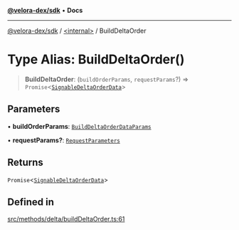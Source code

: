 [**@velora-dex/sdk**](../../README.md) • **Docs**

***

[@velora-dex/sdk](../../globals.md) / [\<internal\>](../README.md) / BuildDeltaOrder

# Type Alias: BuildDeltaOrder()

> **BuildDeltaOrder**: (`buildOrderParams`, `requestParams`?) => `Promise`\<[`SignableDeltaOrderData`](../../type-aliases/SignableDeltaOrderData.md)\>

## Parameters

• **buildOrderParams**: [`BuildDeltaOrderDataParams`](../../type-aliases/BuildDeltaOrderDataParams.md)

• **requestParams?**: [`RequestParameters`](RequestParameters.md)

## Returns

`Promise`\<[`SignableDeltaOrderData`](../../type-aliases/SignableDeltaOrderData.md)\>

## Defined in

[src/methods/delta/buildDeltaOrder.ts:61](https://github.com/VeloraDEX/paraswap-sdk/blob/feat/velora/src/methods/delta/buildDeltaOrder.ts#L61)
